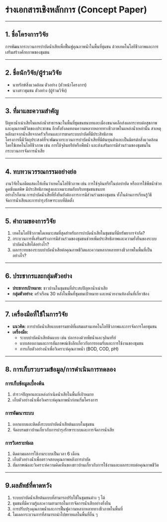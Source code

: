 # ร่างเอกสารเชิงหลักการ (Concept Paper)

---

## 1. ชื่อโครงการวิจัย  
การพัฒนากระบวนการบำบัดน้ำเสียเพื่อฟื้นฟูคุณภาพน้ำในพื้นที่ชุมชน ด้วยเทคโนโลยีชีวภาพและการเสริมสร้างศักยภาพของชุมชน  

---

## 2. ชื่อนักวิจัย/ผู้ร่วมวิจัย  
- นายรักษ์สิ่งแวดล้อม ตัวอย่าง (หัวหน้าโครงการ)  
- นางสาวชุมชน ตัวอย่าง (ผู้ร่วมวิจัย)  

---

## 3. ที่มาและความสำคัญ  
ปัญหาน้ำเน่าเสียในแหล่งน้ำสาธารณะในพื้นที่ชุมชนชนบทและเมืองขนาดเล็กส่งผลกระทบต่อสุขภาพและคุณภาพชีวิตของประชาชน อีกทั้งยังลดทอนความหลากหลายทางชีวภาพในแหล่งน้ำเหล่านั้น สาเหตุหลักมาจากน้ำเสียจากครัวเรือนและการขาดระบบบำบัดที่มีประสิทธิภาพ  
โครงการนี้มีวัตถุประสงค์ที่จะพัฒนากระบวนการบำบัดน้ำเสียที่มีต้นทุนต่ำและเป็นมิตรต่อสิ่งแวดล้อม โดยใช้เทคโนโลยีชีวภาพ เช่น การใช้จุลินทรีย์หรือพืชน้ำ และส่งเสริมการมีส่วนร่วมของชุมชนในกระบวนการจัดการน้ำเสีย  

---

## 4. ทบทวนวรรณกรรมอย่างย่อ  
งานวิจัยในอดีตแสดงให้เห็นว่าเทคโนโลยีชีวภาพ เช่น การใช้จุลินทรีย์ในบ่อบำบัด หรือการใช้พืชน้ำช่วยดูดซับมลพิษ มีประสิทธิภาพสูงและเหมาะสมกับบริบทชุมชนชนบท  
อย่างไรก็ตาม การบำบัดน้ำเสียที่ยั่งยืนยังต้องการการมีส่วนร่วมของชุมชน ทั้งในด้านการเรียนรู้วิธีจัดการน้ำเสียและการบำรุงรักษาระบบที่ติดตั้ง  

---

## 5. คำถามของการวิจัย  
1. เทคโนโลยีชีวภาพใดเหมาะสมที่สุดสำหรับการบำบัดน้ำเสียในชุมชนที่มีทรัพยากรจำกัด?  
2. กระบวนการที่เสริมสร้างการมีส่วนร่วมของชุมชนช่วยเพิ่มประสิทธิภาพและความยั่งยืนของระบบบำบัดน้ำเสียได้อย่างไร?  
3. ผลกระทบของระบบบำบัดน้ำเสียต่อคุณภาพชีวิตและความหลากหลายทางชีวภาพในพื้นที่เป็นอย่างไร?  

---

## 6. ประชากรและกลุ่มตัวอย่าง  
- **ประชากรเป้าหมาย:** ชาวบ้านในชุมชนที่ประสบปัญหาน้ำเน่าเสีย  
- **กลุ่มตัวอย่าง:** ครัวเรือน 30 หลังในพื้นที่ชุมชนเป้าหมาย และหน่วยงานท้องถิ่นที่เกี่ยวข้อง  

---

## 7. เครื่องมือที่ใช้ในการวิจัย  
- **แนวคิด:** การบำบัดน้ำเสียแบบธรรมชาติที่ผสมผสานเทคโนโลยีชีวภาพและการจัดการโดยชุมชน  
- **เครื่องมือ:**  
  - ระบบบำบัดน้ำเสียต้นแบบ เช่น บ่อกรองด้วยพืชน้ำและจุลินทรีย์  
  - แบบสอบถามและการสัมภาษณ์เชิงลึกเกี่ยวกับการยอมรับและการใช้งานของชุมชน  
  - การเก็บตัวอย่างน้ำเพื่อวิเคราะห์คุณภาพน้ำ (BOD, COD, pH)  

---

## 8. การเก็บรวบรวมข้อมูล/การดำเนินการทดลอง  

### การเก็บข้อมูลเบื้องต้น  
1. สำรวจปัญหาและแหล่งกำเนิดน้ำเสียในพื้นที่เป้าหมาย  
2. เก็บตัวอย่างน้ำเพื่อวิเคราะห์คุณภาพน้ำก่อนเริ่มโครงการ  

### การพัฒนาระบบ  
1. ออกแบบและติดตั้งระบบบำบัดน้ำเสียต้นแบบในชุมชน  
2. จัดอบรมชาวบ้านเกี่ยวกับการบำรุงรักษาระบบและการจัดการน้ำเสีย  

### การวิเคราะห์ผล  
1. ติดตามผลการใช้งานระบบเป็นเวลา 6 เดือน  
2. เก็บตัวอย่างน้ำเพื่อตรวจสอบคุณภาพหลังการบำบัด  
3. สัมภาษณ์และวิเคราะห์ความคิดเห็นของชาวบ้านเกี่ยวกับการใช้งานและผลกระทบต่อคุณภาพชีวิต  

---

## 9.ผลลัพธ์ที่คาดหวัง  
1. ระบบบำบัดน้ำเสียต้นแบบที่สามารถปรับใช้ในชุมชนต่าง ๆ ได้  
2. ชุมชนที่มีความรู้และความสามารถในการจัดการน้ำเสียอย่างยั่งยืน  
3. การปรับปรุงคุณภาพน้ำและการฟื้นฟูความหลากหลายทางชีวภาพในพื้นที่  
4. โมเดลกระบวนการที่สามารถนำไปขยายผลในพื้นที่อื่น ๆ  
